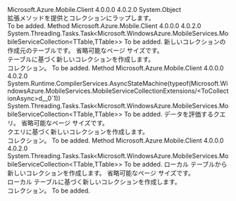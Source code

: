 <Type Name="MobileServiceCollectionExtensions" FullName="Microsoft.WindowsAzure.MobileServices.MobileServiceCollectionExtensions">
  <TypeSignature Language="C#" Value="public static class MobileServiceCollectionExtensions" />
  <TypeSignature Language="ILAsm" Value=".class public auto ansi abstract sealed beforefieldinit MobileServiceCollectionExtensions extends System.Object" />
  <TypeSignature Language="DocId" Value="T:Microsoft.WindowsAzure.MobileServices.MobileServiceCollectionExtensions" />
  <TypeSignature Language="VB.NET" Value="Public Module MobileServiceCollectionExtensions" />
  <TypeSignature Language="F#" Value="type MobileServiceCollectionExtensions = class" />
  <AssemblyInfo>
    <AssemblyName>Microsoft.Azure.Mobile.Client</AssemblyName>
    <AssemblyVersion>4.0.0.0</AssemblyVersion>
    <AssemblyVersion>4.0.2.0</AssemblyVersion>
  </AssemblyInfo>
  <Base>
    <BaseTypeName>System.Object</BaseTypeName>
  </Base>
  <Interfaces />
  <Docs>
    <summary>
            拡張メソッドを提供<see cref="T:IMobileServiceTableQuery`1{T}" />と<see cref="T:IMobileServiceTable`1{T}" />コレクションにラップします。
            </summary>
    <remarks>To be added.</remarks>
  </Docs>
  <Members>
    <Member MemberName="ToCollectionAsync&lt;TTable&gt;">
      <MemberSignature Language="C#" Value="public static System.Threading.Tasks.Task&lt;Microsoft.WindowsAzure.MobileServices.MobileServiceCollection&lt;TTable,TTable&gt;&gt; ToCollectionAsync&lt;TTable&gt; (this Microsoft.WindowsAzure.MobileServices.IMobileServiceTable&lt;TTable&gt; table, int pageSize = 0);" />
      <MemberSignature Language="ILAsm" Value=".method public static hidebysig class System.Threading.Tasks.Task`1&lt;class Microsoft.WindowsAzure.MobileServices.MobileServiceCollection`2&lt;!!TTable, !!TTable&gt;&gt; ToCollectionAsync&lt;TTable&gt;(class Microsoft.WindowsAzure.MobileServices.IMobileServiceTable`1&lt;!!TTable&gt; table, int32 pageSize) cil managed" />
      <MemberSignature Language="DocId" Value="M:Microsoft.WindowsAzure.MobileServices.MobileServiceCollectionExtensions.ToCollectionAsync``1(Microsoft.WindowsAzure.MobileServices.IMobileServiceTable{``0},System.Int32)" />
      <MemberSignature Language="VB.NET" Value="&lt;Extension()&gt;&#xA;Public Function ToCollectionAsync(Of TTable) (table As IMobileServiceTable(Of TTable), Optional pageSize As Integer = 0) As Task(Of MobileServiceCollection(Of TTable, TTable))" />
      <MemberSignature Language="F#" Value="static member ToCollectionAsync : Microsoft.WindowsAzure.MobileServices.IMobileServiceTable&lt;'able&gt; * int -&gt; System.Threading.Tasks.Task&lt;Microsoft.WindowsAzure.MobileServices.MobileServiceCollection&lt;'able, 'able&gt;&gt;" Usage="Microsoft.WindowsAzure.MobileServices.MobileServiceCollectionExtensions.ToCollectionAsync (table, pageSize)" />
      <MemberType>Method</MemberType>
      <AssemblyInfo>
        <AssemblyName>Microsoft.Azure.Mobile.Client</AssemblyName>
        <AssemblyVersion>4.0.0.0</AssemblyVersion>
        <AssemblyVersion>4.0.2.0</AssemblyVersion>
      </AssemblyInfo>
      <ReturnValue>
        <ReturnType>System.Threading.Tasks.Task&lt;Microsoft.WindowsAzure.MobileServices.MobileServiceCollection&lt;TTable,TTable&gt;&gt;</ReturnType>
      </ReturnValue>
      <TypeParameters>
        <TypeParameter Name="TTable" />
      </TypeParameters>
      <Parameters>
        <Parameter Name="table" Type="Microsoft.WindowsAzure.MobileServices.IMobileServiceTable&lt;TTable&gt;" RefType="this" />
        <Parameter Name="pageSize" Type="System.Int32" />
      </Parameters>
      <Docs>
        <typeparam name="TTable">To be added.</typeparam>
        <param name="table">
            新しいコレクションの作成元のテーブルです。 
            </param>
        <param name="pageSize">
            省略可能なページ サイズです。
            </param>
        <summary>
            テーブルに基づく新しいコレクションを作成します。
            </summary>
        <returns>コレクション。</returns>
        <remarks>To be added.</remarks>
      </Docs>
    </Member>
    <Member MemberName="ToCollectionAsync&lt;TTable&gt;">
      <MemberSignature Language="C#" Value="public static System.Threading.Tasks.Task&lt;Microsoft.WindowsAzure.MobileServices.MobileServiceCollection&lt;TTable,TTable&gt;&gt; ToCollectionAsync&lt;TTable&gt; (this Microsoft.WindowsAzure.MobileServices.IMobileServiceTableQuery&lt;TTable&gt; query, int pageSize = 0);" />
      <MemberSignature Language="ILAsm" Value=".method public static hidebysig class System.Threading.Tasks.Task`1&lt;class Microsoft.WindowsAzure.MobileServices.MobileServiceCollection`2&lt;!!TTable, !!TTable&gt;&gt; ToCollectionAsync&lt;TTable&gt;(class Microsoft.WindowsAzure.MobileServices.IMobileServiceTableQuery`1&lt;!!TTable&gt; query, int32 pageSize) cil managed" />
      <MemberSignature Language="DocId" Value="M:Microsoft.WindowsAzure.MobileServices.MobileServiceCollectionExtensions.ToCollectionAsync``1(Microsoft.WindowsAzure.MobileServices.IMobileServiceTableQuery{``0},System.Int32)" />
      <MemberSignature Language="VB.NET" Value="&lt;Extension()&gt;&#xA;Public Function ToCollectionAsync(Of TTable) (query As IMobileServiceTableQuery(Of TTable), Optional pageSize As Integer = 0) As Task(Of MobileServiceCollection(Of TTable, TTable))" />
      <MemberSignature Language="F#" Value="static member ToCollectionAsync : Microsoft.WindowsAzure.MobileServices.IMobileServiceTableQuery&lt;'able&gt; * int -&gt; System.Threading.Tasks.Task&lt;Microsoft.WindowsAzure.MobileServices.MobileServiceCollection&lt;'able, 'able&gt;&gt;" Usage="Microsoft.WindowsAzure.MobileServices.MobileServiceCollectionExtensions.ToCollectionAsync (query, pageSize)" />
      <MemberType>Method</MemberType>
      <AssemblyInfo>
        <AssemblyName>Microsoft.Azure.Mobile.Client</AssemblyName>
        <AssemblyVersion>4.0.0.0</AssemblyVersion>
        <AssemblyVersion>4.0.2.0</AssemblyVersion>
      </AssemblyInfo>
      <Attributes>
        <Attribute>
          <AttributeName>System.Runtime.CompilerServices.AsyncStateMachine(typeof(Microsoft.WindowsAzure.MobileServices.MobileServiceCollectionExtensions/&lt;ToCollectionAsync&gt;d__0`1))</AttributeName>
        </Attribute>
      </Attributes>
      <ReturnValue>
        <ReturnType>System.Threading.Tasks.Task&lt;Microsoft.WindowsAzure.MobileServices.MobileServiceCollection&lt;TTable,TTable&gt;&gt;</ReturnType>
      </ReturnValue>
      <TypeParameters>
        <TypeParameter Name="TTable" />
      </TypeParameters>
      <Parameters>
        <Parameter Name="query" Type="Microsoft.WindowsAzure.MobileServices.IMobileServiceTableQuery&lt;TTable&gt;" RefType="this" />
        <Parameter Name="pageSize" Type="System.Int32" />
      </Parameters>
      <Docs>
        <typeparam name="TTable">To be added.</typeparam>
        <param name="query">
            データを評価するクエリ。
            </param>
        <param name="pageSize">
            省略可能なページ サイズです。
            </param>
        <summary>
            クエリに基づく新しいコレクションを作成します。
            </summary>
        <returns>コレクション。</returns>
        <remarks>To be added.</remarks>
      </Docs>
    </Member>
    <Member MemberName="ToCollectionAsync&lt;TTable&gt;">
      <MemberSignature Language="C#" Value="public static System.Threading.Tasks.Task&lt;Microsoft.WindowsAzure.MobileServices.MobileServiceCollection&lt;TTable,TTable&gt;&gt; ToCollectionAsync&lt;TTable&gt; (this Microsoft.WindowsAzure.MobileServices.Sync.IMobileServiceSyncTable&lt;TTable&gt; table, int pageSize = 0);" />
      <MemberSignature Language="ILAsm" Value=".method public static hidebysig class System.Threading.Tasks.Task`1&lt;class Microsoft.WindowsAzure.MobileServices.MobileServiceCollection`2&lt;!!TTable, !!TTable&gt;&gt; ToCollectionAsync&lt;TTable&gt;(class Microsoft.WindowsAzure.MobileServices.Sync.IMobileServiceSyncTable`1&lt;!!TTable&gt; table, int32 pageSize) cil managed" />
      <MemberSignature Language="DocId" Value="M:Microsoft.WindowsAzure.MobileServices.MobileServiceCollectionExtensions.ToCollectionAsync``1(Microsoft.WindowsAzure.MobileServices.Sync.IMobileServiceSyncTable{``0},System.Int32)" />
      <MemberSignature Language="VB.NET" Value="&lt;Extension()&gt;&#xA;Public Function ToCollectionAsync(Of TTable) (table As IMobileServiceSyncTable(Of TTable), Optional pageSize As Integer = 0) As Task(Of MobileServiceCollection(Of TTable, TTable))" />
      <MemberSignature Language="F#" Value="static member ToCollectionAsync : Microsoft.WindowsAzure.MobileServices.Sync.IMobileServiceSyncTable&lt;'able&gt; * int -&gt; System.Threading.Tasks.Task&lt;Microsoft.WindowsAzure.MobileServices.MobileServiceCollection&lt;'able, 'able&gt;&gt;" Usage="Microsoft.WindowsAzure.MobileServices.MobileServiceCollectionExtensions.ToCollectionAsync (table, pageSize)" />
      <MemberType>Method</MemberType>
      <AssemblyInfo>
        <AssemblyName>Microsoft.Azure.Mobile.Client</AssemblyName>
        <AssemblyVersion>4.0.0.0</AssemblyVersion>
        <AssemblyVersion>4.0.2.0</AssemblyVersion>
      </AssemblyInfo>
      <ReturnValue>
        <ReturnType>System.Threading.Tasks.Task&lt;Microsoft.WindowsAzure.MobileServices.MobileServiceCollection&lt;TTable,TTable&gt;&gt;</ReturnType>
      </ReturnValue>
      <TypeParameters>
        <TypeParameter Name="TTable" />
      </TypeParameters>
      <Parameters>
        <Parameter Name="table" Type="Microsoft.WindowsAzure.MobileServices.Sync.IMobileServiceSyncTable&lt;TTable&gt;" RefType="this" />
        <Parameter Name="pageSize" Type="System.Int32" />
      </Parameters>
      <Docs>
        <typeparam name="TTable">To be added.</typeparam>
        <param name="table">
            ローカル テーブルから新しいコレクションを作成します。 
            </param>
        <param name="pageSize">
            省略可能なページ サイズです。
            </param>
        <summary>
            ローカル テーブルに基づく新しいコレクションを作成します。
            </summary>
        <returns>コレクション。</returns>
        <remarks>To be added.</remarks>
      </Docs>
    </Member>
  </Members>
</Type>
